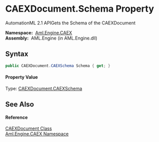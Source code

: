 CAEXDocument.Schema Property
============================
AutomationML 2.1 APIGets the Schema of the CAEXDocument

  **Namespace:**  [Aml.Engine.CAEX][1]  
  **Assembly:**  AML.Engine (in AML.Engine.dll)

Syntax
------

```csharp
public CAEXDocument.CAEXSchema Schema { get; }
```

#### Property Value
Type: [CAEXDocument.CAEXSchema][2]

See Also
--------

#### Reference
[CAEXDocument Class][3]  
[Aml.Engine.CAEX Namespace][1]  

[1]: ../README.md
[2]: ../CAEXDocument_CAEXSchema/README.md
[3]: README.md
[4]: https://www.automationml.org
[5]: ../../icons/logoShade.png